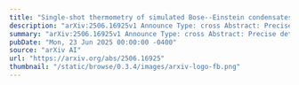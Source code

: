```yaml
---
title: "Single-shot thermometry of simulated Bose--Einstein condensates using artificial intelligence"
description: "arXiv:2506.16925v1 Announce Type: cross Abstract: Precise determination of thermodynamic parameters in ultracold Bose gases remains challenging due to the destructive nature of conventional measurement techniques and inherent experimental uncertainties. We demonstrate an artificial intelligence approach for rapid, non-destructive estimation of the chemical potential and temperature from single-shot, in situ imaged density profiles of finite-temperature Bose gases. Our convolutional neural network is trained exclusively on quasi-2D `pancake' condensates in harmonic trap configurations. It achieves parameter extraction within fractions of a second. The model also demonstrates zero-shot generalisation across both trap geometry and thermalisation dynamics, successfully estimating thermodynamic parameters for toroidally trapped condensates with errors of only a few nanokelvin despite no prior exposure to such geometries during training, and maintaining predictive accuracy during dynamic thermalisation processes after a relatively brief evolution without explicit training on non-equilibrium states. These results suggest that supervised learning can overcome traditional limitations in ultracold atom thermometry, with extension to broader geometric configurations, temperature ranges, and additional parameters potentially enabling comprehensive real-time analysis of quantum gas experiments. Such capabilities could significantly streamline experimental workflows whilst improving measurement precision across a range of quantum fluid systems."
summary: "arXiv:2506.16925v1 Announce Type: cross Abstract: Precise determination of thermodynamic parameters in ultracold Bose gases remains challenging due to the destructive nature of conventional measurement techniques and inherent experimental uncertainties. We demonstrate an artificial intelligence approach for rapid, non-destructive estimation of the chemical potential and temperature from single-shot, in situ imaged density profiles of finite-temperature Bose gases. Our convolutional neural network is trained exclusively on quasi-2D `pancake' condensates in harmonic trap configurations. It achieves parameter extraction within fractions of a second. The model also demonstrates zero-shot generalisation across both trap geometry and thermalisation dynamics, successfully estimating thermodynamic parameters for toroidally trapped condensates with errors of only a few nanokelvin despite no prior exposure to such geometries during training, and maintaining predictive accuracy during dynamic thermalisation processes after a relatively brief evolution without explicit training on non-equilibrium states. These results suggest that supervised learning can overcome traditional limitations in ultracold atom thermometry, with extension to broader geometric configurations, temperature ranges, and additional parameters potentially enabling comprehensive real-time analysis of quantum gas experiments. Such capabilities could significantly streamline experimental workflows whilst improving measurement precision across a range of quantum fluid systems."
pubDate: "Mon, 23 Jun 2025 00:00:00 -0400"
source: "arXiv AI"
url: "https://arxiv.org/abs/2506.16925"
thumbnail: "/static/browse/0.3.4/images/arxiv-logo-fb.png"
---
```


